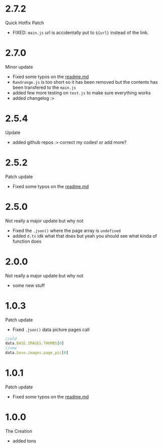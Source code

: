 # 2.7.2

Quick Hotfix Patch 

* FIXED: ``main.js`` url is accidentally put to ``${url}`` instead of the link.

# 2.7.0

Minor update

* Fixed some typos on the [readme.md](https://github.com/IchimakiKasura/kasu.nhentaiap.js#readme)
* ``Randrange.js`` is too short so it has been removed but the contents has been transfered to the ``main.js``
* added few more testing on ``test.js`` to make sure everything works
* added changelog :>

# 2.5.4 

Update

* added github repos :> correct my codes! or add more?

# 2.5.2

Patch update

* Fixed some typos on the [readme.md](https://github.com/IchimakiKasura/kasu.nhentaiap.js#readme)

# 2.5.0

Not really a major update but why not

* Fixed the ``.json()`` where the page array is ``undefined``
* added ``d.ts`` idk what that does but yeah you should see what kinda of function does 

# 2.0.0

Not really a major update but why not

* some new stuff

# 1.0.3

Patch update

* Fixed ``.json()`` data picture pages call
```js
//old
data.BASE.IMAGES.THUMBS[0]
//new
data.base.images.page_pic[0]
```

# 1.0.1

Patch update

* Fixed some typos on the [readme.md](https://github.com/IchimakiKasura/kasu.nhentaiap.js#readme)


# 1.0.0

The Creation

* added tons